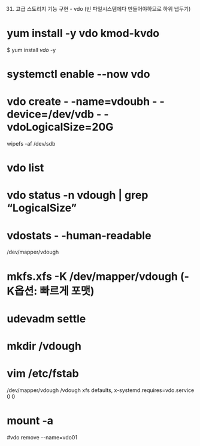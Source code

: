 31)	고급 스토리지 기능 구현 - vdo (빈 파일시스템에다 만들어야하므로 하위 냅두기)
# yum install -y vdo kmod-kvdo
$ yum install *vdo* -y
# systemctl enable --now vdo
# vdo create - -name=vdoubh - -device=/dev/vdb - -vdoLogicalSize=20G
wipefs -af /dev/sdb
# vdo list
# vdo status -n vdough | grep “LogicalSize”
# vdostats - -human-readable
/dev/mapper/vdough
# mkfs.xfs -K /dev/mapper/vdough    (-K옵션: 빠르게 포맷)
# udevadm settle
# mkdir /vdough
# vim /etc/fstab
/dev/mapper/vdough		/vdough	xfs	defaults, x-systemd.requires=vdo.service 0 0
# mount -a

#vdo remove --name=vdo01
